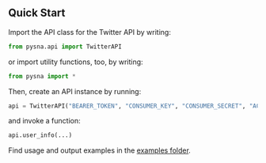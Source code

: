 Quick Start
------------
Import the API class for the Twitter API by writing:

```python
from pysna.api import TwitterAPI
```

or import utility functions, too, by writing:

```python
from pysna import *
```

Then, create an API instance by running:

```python
api = TwitterAPI("BEARER_TOKEN", "CONSUMER_KEY", "CONSUMER_SECRET", "ACCESS_TOKEN", "ACCESS_TOKEN_SECRET")
```

and invoke a function:

```python
api.user_info(...)
```

Find usage and output examples in the [examples folder](https://github.com/mathun3003/PySNA/tree/main/examples).
